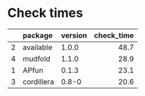 # Check times

|   |package    |version | check_time|
|:--|:----------|:-------|----------:|
|2  |available  |1.0.0   |       48.7|
|4  |mudfold    |1.1.0   |       28.9|
|1  |APfun      |0.1.3   |       23.1|
|3  |cordillera |0.8-0   |       20.6|


